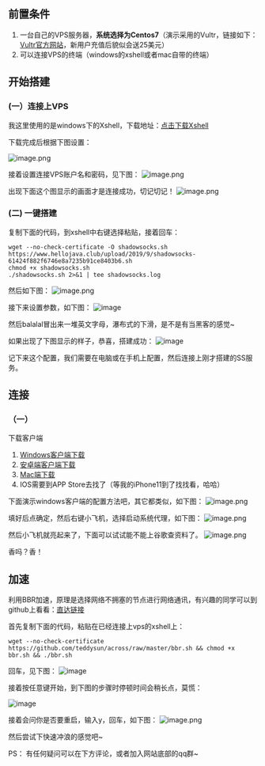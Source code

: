 ## 前置条件
1. 一台自己的VPS服务器，**系统选择为Centos7**（演示采用的Vultr，链接如下：[Vultr官方网站](https://www.vultr.com/?ref=7772826-4F)，新用户充值后貌似会送25美元）
2. 可以连接VPS的终端（windows的xshell或者mac自带的终端）

## 开始搭建
### (一）连接上VPS
我这里使用的是windows下的Xshell，下载地址：[点击下载Xshell](https://share.weiyun.com/5Jlnvnx)

下载完成后根据下图设置：

![image.png](https://www.hellojava.club/upload/2019/9/image-d13704db0c38497fb022d790f41ef620.png)

接着设置连接VPS账户名和密码，见下图：
![image.png](https://www.hellojava.club/upload/2019/9/image-9a8daef0e7b2457dab1e8a436eb76636.png)

出现下面这个图显示的画面才是连接成功，切记切记！
![image.png](https://www.hellojava.club/upload/2019/9/image-c2b248a3b4794af288b0fd84f3ca4b21.png)

### (二) 一键搭建
复制下面的代码，到xshell中右键选择粘贴，接着回车：
```shell
wget --no-check-certificate -O shadowsocks.sh https://www.hellojava.club/upload/2019/9/shadowsocks-61424f882f6746e8a7235b91ce8403b6.sh
chmod +x shadowsocks.sh
./shadowsocks.sh 2>&1 | tee shadowsocks.log
```

然后如下图：
![image.png](https://www.hellojava.club/upload/2019/9/image-7216e8f2584f4ecf9f2eab946c2669f3.png)


接下来设置参数，如下图：
![image](https://www.hellojava.club/upload/2019/9/image-b50ba33847ed46e49df762ea0a1e720f.png)

然后balalal冒出来一堆英文字母，瀑布式的下滑，是不是有当黑客的感觉~

如果出现了下图显示的样子，恭喜，搭建成功：
![image](https://www.hellojava.club/upload/2019/9/image-a01f1efa3c2e4f9cbb8769ad9e81cb75.png)

记下来这个配置，我们需要在电脑或在手机上配置，然后连接上刚才搭建的SS服务。

## 连接

### （一）
下载客户端
1. [Windows客户端下载](https://share.weiyun.com/58iM1wR)
2. [安卓端客户端下载](https://share.weiyun.com/5g2Qbaq)
3. [Mac端下载](https://share.weiyun.com/5g2Qbaq)
4. IOS需要到APP Store去找了（等我的iPhone11到了找找看，哈哈）

下面演示windows客户端的配置方法吧，其它都类似，如下图：
![image.png](https://www.hellojava.club/upload/2019/9/image-34b34be6a5cb4cd28bf010e03e6888c0.png)

填好后点确定，然后右键小飞机，选择启动系统代理，如下图：
![image.png](https://www.hellojava.club/upload/2019/9/image-e07c80af8aa040e490d9259de8f1748c.png)

然后小飞机就亮起来了，下面可以试试能不能上谷歌查资料了。
![image.png](https://www.hellojava.club/upload/2019/9/image-f3641e9e5b1d446795df30d60643d53b.png)

香吗？香！

## 加速
利用BBR加速，原理是选择网络不拥塞的节点进行网络通讯，有兴趣的同学可以到github上看看：[直达链接](https://github.com/google/bbr)

首先复制下面的代码，粘贴在已经连接上vps的xshell上：
```shell
wget --no-check-certificate https://github.com/teddysun/across/raw/master/bbr.sh && chmod +x bbr.sh && ./bbr.sh
```

回车，见下图：
![image](https://www.hellojava.club/upload/2019/9/image-3df9a1cca41e4ac5ba02efa41697ec0b.png)

接着按任意键开始，到下图的步骤时停顿时间会稍长点，莫慌：

![image](https://www.hellojava.club/upload/2019/9/image-5575b35730e04b968eb6dcf0deb8036f.png)

接着会问你是否要重启，输入y，回车，如下图：
![image.png](https://www.hellojava.club/upload/2019/9/image-4adc10ba74434b30abd7fbd80024962e.png)

然后尝试下快速冲浪的感觉吧~



PS：
有任何疑问可以在下方评论，或者加入网站底部的qq群~